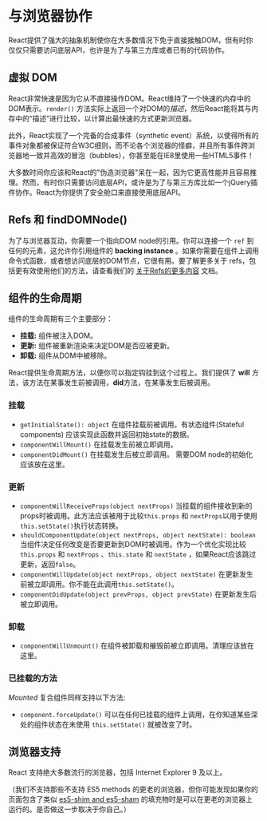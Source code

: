 # 与浏览器协作

React提供了强大的抽象机制使你在大多数情况下免于直接接触DOM，但有时你仅仅只需要访问底层API，也许是为了与第三方库或者已有的代码协作。

## 虚拟 DOM

React非常快速是因为它从不直接操作DOM。React维持了一个快速的内存中的DOM表示。`render()` 方法实际上返回一个对DOM的*描述*，然后React能将其与内存中的“描述”进行比较，以计算出最快速的方式更新浏览器。

此外，React实现了一个完备的合成事件（synthetic event）系统，以使得所有的事件对象都被保证符合W3C细则，而不论各个浏览器的怪癖，并且所有事件跨浏览器地一致并高效的冒泡（bubbles），你甚至能在IE8里使用一些HTML5事件！

大多数时间你应该和React的"伪造浏览器"呆在一起，因为它更高性能并且容易推理。然而，有时你只需要访问底层API，或许是为了与第三方库比如一个jQuery插件协作。React为你提供了安全舱口来直接使用底层API。

## Refs 和 findDOMNode()

为了与浏览器互动，你需要一个指向DOM node的引用。你可以连接一个 `ref` 到任何的元素，这允许你引用组件的 **backing instance**  。如果你需要在组件上调用命令式函数，或者想访问底层的DOM节点，它很有用。要了解更多关于 refs，包括更有效使用他们的方法，请查看我们的 [关于Refs的更多内容](/react/docs/more-about-refs-zh-CN.html) 文档。

## 组件的生命周期

组件的生命周期有三个主要部分：

* **挂载:** 组件被注入DOM。
* **更新:** 组件被重新渲染来决定DOM是否应被更新。
* **卸载:** 组件从DOM中被移除。

React提供生命周期方法，以便你可以指定钩挂到这个过程上。我们提供了 **will** 方法，该方法在某事发生前被调用，**did**方法，在某事发生后被调用。

### 挂载

* `getInitialState(): object` 在组件挂载前被调用。有状态组件(Stateful components) 应该实现此函数并返回初始state的数据。
* `componentWillMount()` 在挂载发生前被立即调用。
* `componentDidMount()` 在挂载发生后被立即调用。 需要DOM node的初始化应该放在这里。

### 更新

* `componentWillReceiveProps(object nextProps)` 当挂载的组件接收到新的props时被调用。此方法应该被用于比较`this.props` 和 `nextProps`以用于使用`this.setState()`执行状态转换。
* `shouldComponentUpdate(object nextProps, object nextState): boolean` 当组件决定任何改变是否要更新到DOM时被调用。作为一个优化实现比较`this.props` 和 `nextProps` 、`this.state` 和 `nextState` ，如果React应该跳过更新，返回`false`。
* `componentWillUpdate(object nextProps, object nextState)` 在更新发生前被立即调用。你不能在此调用`this.setState()`。
* `componentDidUpdate(object prevProps, object prevState)` 在更新发生后被立即调用。

### 卸载

* `componentWillUnmount()` 在组件被卸载和摧毁前被立即调用。清理应该放在这里。

### 已挂载的方法

_Mounted_ 复合组件同样支持以下方法:

* `component.forceUpdate()` 可以在任何已挂载的组件上调用，在你知道某些深处的组件状态在未使用 `this.setState()` 就被改变了时。

## 浏览器支持

React 支持绝大多数流行的浏览器，包括 Internet Explorer 9 及以上。

（我们不支持那些不支持 ES5 methods 的更老的浏览器，但你可能发现如果你的页面包含了类似 [es5-shim and es5-sham](https://github.com/es-shims/es5-shim) 的填充物时是可以在更老的浏览器上运行的。是否做这一步取决于你自己。）
